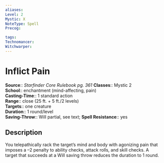 ```yaml
---
aliases: 
Level: 2
Mystic: X
NoteType: Spell
Precog: 

tags: 
Technomancer: 
Witchwarper: 
---
```


# Inflict Pain

**Source**:: _Starfinder Core Rulebook pg. 361_
**Classes**:: Mystic 2  
**School**:: enchantment (mind-affecting, pain)  
**Casting-Time**:: 1 standard action  
**Range**:: close (25 ft. + 5 ft./2 levels)  
**Targets**:: one creature  
**Duration**:: 1 round/level  
**Saving-Throw**:: Will partial, see text;
**Spell Resistance**:: yes

## Description

You telepathically rack the target’s mind and body with agonizing pain that imposes a –2 penalty to ability checks, attack rolls, and skill checks. A target that succeeds at a Will saving throw reduces the duration to 1 round.

